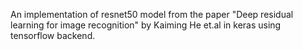 An implementation of resnet50 model from the paper "Deep residual learning for image recognition" by Kaiming He et.al in keras using tensorflow backend.